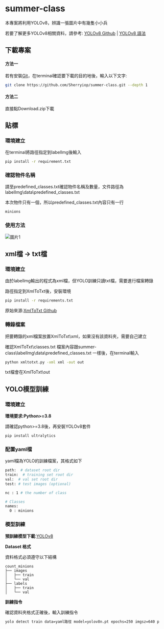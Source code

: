 # summer-class
本專案將利用YOLOv8，辨識一張圖片中有幾隻小小兵  

  
若要了解更多YOLOv8相關資料，請參考: [YOLOv8 Github](https://github.com/ultralytics/ultralytics?tab=readme-ov-file)  |  [YOLOv8 語法](https://docs.ultralytics.com/)
## 下載專案

#### 方法一
若有安裝[Git](https://ithelp.ithome.com.tw/articles/10322227)，在terminal確認要下載的目的地後，輸入以下文字:
```bash
git clone https://github.com/Sherryiop/summer-class.git --depth 1 
```

#### 方法二
直接點Download.zip下載

## 貼標
### 環境建立
在terminal將路徑指定到labellmg後輸入
  
```bash
pip install -r requirement.txt
```
### 確認物件名稱
請至predefined_classes.txt確認物件名稱及數量，文件路徑為labelImg\data\predefined_classes.txt

本次物件只有一個，所以predefined_classes.txt內容只有一行
```bash
minions
```
### 使用方法
![圖片1](https://github.com/user-attachments/assets/843f7075-90df-4f01-97e5-9f4ebed1f9a5)

## xml檔 -> txt檔
### 環境建立
由於labellmg輸出的程式為xml檔，但YOLO訓練只讀txt檔，需要進行檔案轉錄

路徑指定到XmlToTxt後，安裝環境
```bash
pip install -r requirements.txt
```
原始來源:[XmlToTxt Github](https://github.com/isabek/XmlToTxt/tree/master)

### 轉錄檔案
把要轉錄的xml檔案放置XmlToTxt\xml，如果沒有該資料夾，需要自己建立  

確認XmlToTxt\classes.txt 檔案內容跟summer-class\labelImg\data\predefined_classes.txt 一樣後，在terminal輸入
```bash
python xmltotxt.py -xml xml -out out
```
txt檔會在XmlToTxt\out

## YOLO模型訓練
### 環境建立
  
**環境要求:Python>=3.8**

請確認python>=3.8後，再安裝YOLOv8套件
```bash
pip install ultralytics
```
### 配置yaml檔
yaml檔為YOLO的訓練檔案，其格式如下

```bash
path:  # dataset root dir 
train:  # training set root dir
val:  # val set root dir
test: # test images (optional)

nc : 1 # the number of class

# Classes
names:
  0 : minions
```
### 模型訓練
**預訓練模型下載**:[YOLOv8](https://github.com/ultralytics/assets/releases/download/v8.2.0/yolov8n.pt)

**Dataset 格式**  

資料格式必須遵守以下結構
  ```
 count_minions
  ├── images
  │   ├── train
  │   └── val
  ├── labels
  │   ├── train
  │   └── val
  ```
**訓練指令**  

確認資料夾格式正確後，輸入訓練指令
```bash
yolo detect train data=yaml路徑 model=yolov8n.pt epochs=250 imgsz=640 patience=50 device=0 batch=-1
```

